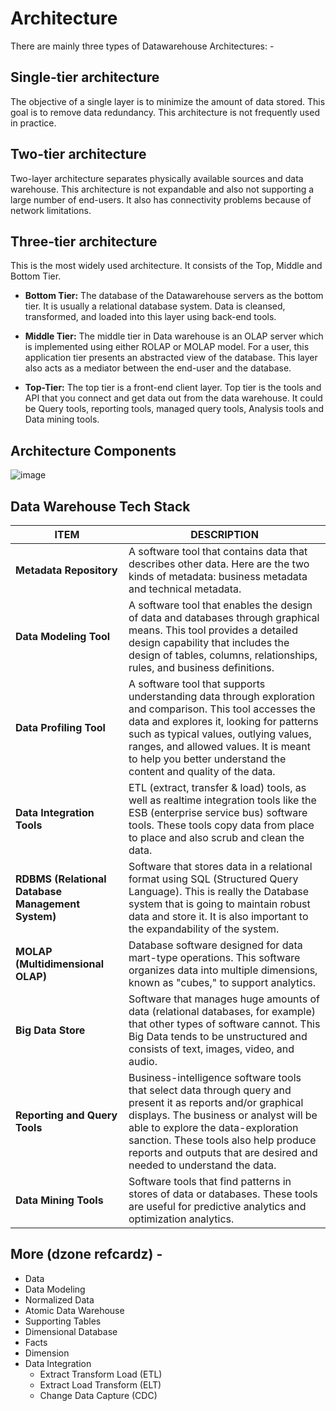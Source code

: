 # Architecture

There are mainly three types of Datawarehouse Architectures: -

## Single-tier architecture

The objective of a single layer is to minimize the amount of data stored. This goal is to remove data redundancy. This architecture is not frequently used in practice.

## Two-tier architecture

Two-layer architecture separates physically available sources and data warehouse. This architecture is not expandable and also not supporting a large number of end-users. It also has connectivity problems because of network limitations.

## Three-tier architecture

This is the most widely used architecture.
It consists of the Top, Middle and Bottom Tier.

- **Bottom Tier:** The database of the Datawarehouse servers as the bottom tier. It is usually a relational database system. Data is cleansed, transformed, and loaded into this layer using back-end tools.

- **Middle Tier:** The middle tier in Data warehouse is an OLAP server which is implemented using either ROLAP or MOLAP model. For a user, this application tier presents an abstracted view of the database. This layer also acts as a mediator between the end-user and the database.

- **Top-Tier:** The top tier is a front-end client layer. Top tier is the tools and API that you connect and get data out from the data warehouse. It could be Query tools, reporting tools, managed query tools, Analysis tools and Data mining tools.

## Architecture Components

![image](media/Data-Warehousing_Architecture-image1.jpg)

## Data Warehouse Tech Stack

| **ITEM** | **DESCRIPTION** |
|---|---|
| **Metadata Repository** | A software tool that contains data that describes other data. Here are the two kinds of metadata: business metadata and technical metadata. |
| **Data Modeling Tool** | A software tool that enables the design of data and databases through graphical means. This tool provides a detailed design capability that includes the design of tables, columns, relationships, rules, and business definitions. |
| **Data Profiling Tool** | A software tool that supports understanding data through exploration and comparison. This tool accesses the data and explores it, looking for patterns such as typical values, outlying values, ranges, and allowed values. It is meant to help you better understand the content and quality of the data. |
| **Data Integration Tools** | ETL (extract, transfer & load) tools, as well as realtime integration tools like the ESB (enterprise service bus) software tools. These tools copy data from place to place and also scrub and clean the data. |
| **RDBMS (Relational Database Management System)** | Software that stores data in a relational format using SQL (Structured Query Language). This is really the Database system that is going to maintain robust data and store it. It is also important to the expandability of the system. |
| **MOLAP (Multidimensional OLAP)** | Database software designed for data mart-type operations. This software organizes data into multiple dimensions, known as "cubes," to support analytics. |
| **Big Data Store** | Software that manages huge amounts of data (relational databases, for example) that other types of software cannot. This Big Data tends to be unstructured and consists of text, images, video, and audio. |
| **Reporting and Query Tools** | Business-intelligence software tools that select data through query and present it as reports and/or graphical displays. The business or analyst will be able to explore the data-exploration sanction. These tools also help produce reports and outputs that are desired and needed to understand the data. |
| **Data Mining Tools** | Software tools that find patterns in stores of data or databases. These tools are useful for predictive analytics and optimization analytics. |

## More (dzone refcardz) -

- Data
- Data Modeling
- Normalized Data
- Atomic Data Warehouse
- Supporting Tables
- Dimensional Database
- Facts
- Dimension
- Data Integration
    - Extract Transform Load (ETL)
    - Extract Load Transform (ELT)
    - Change Data Capture (CDC)
